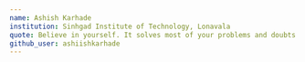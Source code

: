 ```yaml
---
name: Ashish Karhade 
institution: Sinhgad Institute of Technology, Lonavala 
quote: Believe in yourself. It solves most of your problems and doubts.  
github_user: ashiishkarhade
---
```

